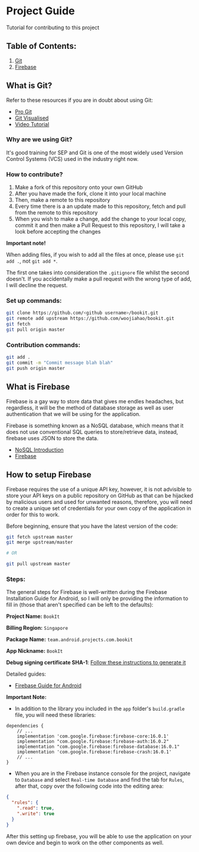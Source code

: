 # Project Guide
Tutorial for contributing to this project

## Table of Contents:
1. [Git](https://github.com/woojiahao/bookit/blob/master/Installation.md#what-is-git)
2. [Firebase](https://github.com/woojiahao/bookit/blob/master/Installation.md#what-is-firebase)

## What is Git?
Refer to these resources if you are in doubt about using Git:

* [Pro Git](https://git-scm.com/book/en/v2)
* [Git Visualised](http://gitup.co/)
* [Video Tutorial](https://www.youtube.com/watch?v=Gg4bLk8cGNo&t=551s)

### Why are we using Git? 
It's good training for SEP and Git is one of the most widely used Version Control Systems (VCS) used in the industry right now.

### How to contribute?
1. Make a fork of this repository onto your own GitHub
2. After you have made the fork, clone it into your local machine 
3. Then, make a remote to this repository
4. Every time there is a an update made to this repository, fetch and pull from the remote to this repository
5. When you wish to make a change, add the change to your local copy, commit it and then make a Pull Request to this repository, I will take a look before accepting the changes

**Important note!**
 
When adding files, if you wish to add all the files at once, please use `git add .`, not `git add *`.

The first one takes into consideration the `.gitignore` file whilst the second doesn't. If you accidentally make a pull request with the wrong type of add, I will decline the request.

### Set up commands:
```bash
git clone https://github.com/<github username>/bookit.git
git remote add upstream https://github.com/woojiahao/bookit.git
git fetch 
git pull origin master
``` 

### Contribution commands:
```bash
git add .
git commit -m "Commit message blah blah"
git push origin master
```

## What is Firebase
Firebase is a gay way to store data that gives me endles headaches, but regardless, it will be the method of database storage as well as user authentication that we will be using for the application.

Firebase is something known as a NoSQL database, which means that it does not use conventional SQL queries to store/retrieve data, instead, firebase uses JSON to store the data.

* [NoSQL Introduction](https://www.mongodb.com/nosql-explained)
* [Firebase](https://firebase.google.com/)

## How to setup Firebase
Firebase requires the use of a unique API key, however, it is not advisible to store your API keys on a public repository on GitHub as that can be hijacked by malicious users and used for unwanted reasons, therefore, you will need to create a unique set of credentials for your own copy of the application in order for this to work.

Before beginning, ensure that you have the latest version of the code:

```bash
git fetch upstream master
git merge upstream/master

# OR

git pull upstream master
```

### Steps:
The general steps for Firebase is well-written during the Firebase Installation Guide for Android, so I will only be providing the information to fill in (those that aren't specified can be left to the defaults):

**Project Name:** `BookIt`

**Billing Region:** `Singapore`

**Package Name:** `team.android.projects.com.bookit`

**App Nickname:** `BookIt`

**Debug signing certificate SHA-1**: [Follow these instructions to generate it](https://stackoverflow.com/questions/15727912/sha-1-fingerprint-of-keystore-certificate)

Detailed guides:
* [Firebase Guide for Android](https://firebase.google.com/docs/android/setup)

**Important Note:**
* In addition to the library you included in the `app` folder's `build.gradle` file, you will need these libraries:

```
dependencies {
    // ...
    implementation 'com.google.firebase:firebase-core:16.0.1'
    implementation "com.google.firebase:firebase-auth:16.0.2"
    implementation "com.google.firebase:firebase-database:16.0.1"
    implementation 'com.google.firebase:firebase-crash:16.0.1'
    // ...
}
```

* When you are in the Firebase instance console for the project, navigate to `Database` and select `Real-time Database` and find the tab for `Rules`, after that, copy over the following code into the editing area:

```json
{
  "rules": {
    ".read": true,
    ".write": true
  }
}
```

After this setting up firebase, you will be able to use the application on your own device and begin to work on the other components as well.